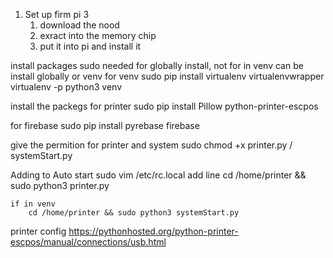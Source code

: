 1. Set up firm pi 3
    1. download the nood 
    2. exract into the memory chip 
    3. put it into pi and install it 

install packages
sudo needed for globally install, not for in venv
can be install globally or venv
for venv 
    sudo pip install virtualenv virtualenvwrapper
    virtualenv -p python3 venv


install the packegs for printer
    sudo pip install Pillow python-printer-escpos

for firebase
    sudo pip install pyrebase firebase

give the permition for printer and system 
    sudo chmod +x printer.py / systemStart.py

Adding to Auto start
    sudo vim /etc/rc.local
    add line 
        cd /home/printer && sudo python3 printer.py
    
    if in venv
        cd /home/printer && sudo python3 systemStart.py

printer config https://pythonhosted.org/python-printer-escpos/manual/connections/usb.html
